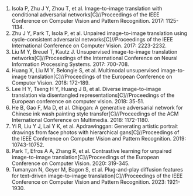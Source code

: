 <ol>
<li> Isola P, Zhu J Y, Zhou T, et al. Image-to-image translation with conditional adversarial networks[C]//Proceedings of the IEEE Conference on Computer Vision and Pattern Recognition. 2017: 1125-1134.
  
<li> Zhu J Y, Park T, Isola P, et al. Unpaired image-to-image translation using cycle-consistent adversarial networks[C]//Proceedings of the IEEE International Conference on Computer Vision. 2017: 2223-2232.

<li>Liu M Y, Breuel T, Kautz J. Unsupervised image-to-image translation networks[C]//Proceedings of the International Conference on Neural Information Processing Systems. 2017: 700-708.

<li>Huang X, Liu M Y, Belongie S, et al. Multimodal unsupervised image-to-image translation[C]//Proceedings of the European Conference on Computer Vision. 2018: 172-189.

<li>Lee H Y, Tseng H Y, Huang J B, et al. Diverse image-to-image translation via disentangled representations[C]//Proceedings of the European conference on computer vision. 2018: 35-51.

<li>He B, Gao F, Ma D, et al. Chipgan: A generative adversarial network for Chinese ink wash painting style transfer[C]//Proceedings of the ACM International Conference on Multimedia. 2018: 1172-1180.
  
<li> Yi R, Liu Y J, Lai Y K, et al. Apdrawinggan: Generating artistic portrait drawings from face photos with hierarchical gans[C]//Proceedings of the IEEE Conference on Computer Vision and Pattern Recognition. 2019: 10743-10752.

<li>Park T, Efros A A, Zhang R, et al. Contrastive learning for unpaired image-to-image translation[C]//Proceedings of the European Conference on Computer Vision. 2020: 319-345.

<li>Tumanyan N, Geyer M, Bagon S, et al. Plug-and-play diffusion features for text-driven image-to-image translation[C]//Proceedings of the IEEE Conference on Computer Vision and Pattern Recognition. 2023: 1921-1930.
</ol>
